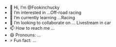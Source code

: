 - 👋 Hi, I’m @Fookinchucky
- 👀 I’m interested in ...Off-road racing
- 🌱 I’m currently learning ...Racing
- 💞️ I’m looking to collaborate on ... Livestream in car
- 📫 How to reach me ... 
- 😄 Pronouns: ...
- ⚡ Fun fact: ...

<!---
Fookinchucky/Fookinchucky is a ✨ special ✨ repository because its `README.md` (this file) appears on your GitHub profile.
You can click the Preview link to take a look at your changes.
--->
